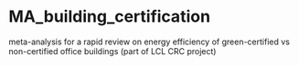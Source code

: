 # MA_building_certification
meta-analysis for a rapid review on energy efficiency of green-certified vs non-certified office buildings (part of LCL CRC project)
